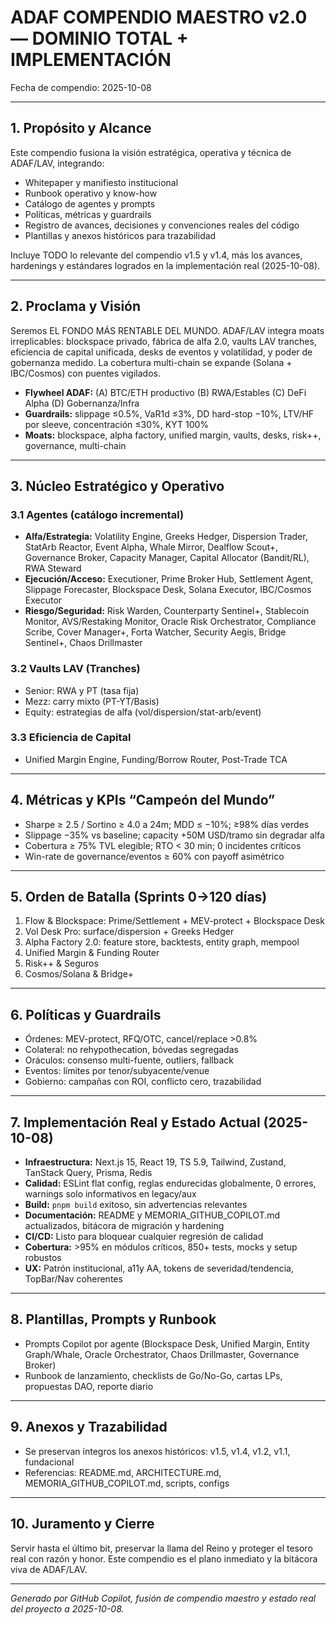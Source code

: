 # ADAF COMPENDIO MAESTRO v2.0 — DOMINIO TOTAL + IMPLEMENTACIÓN
Fecha de compendio: 2025-10-08

---

## 1. Propósito y Alcance
Este compendio fusiona la visión estratégica, operativa y técnica de ADAF/LAV, integrando:
- Whitepaper y manifiesto institucional
- Runbook operativo y know-how
- Catálogo de agentes y prompts
- Políticas, métricas y guardrails
- Registro de avances, decisiones y convenciones reales del código
- Plantillas y anexos históricos para trazabilidad

Incluye TODO lo relevante del compendio v1.5 y v1.4, más los avances, hardenings y estándares logrados en la implementación real (2025-10-08).

---

## 2. Proclama y Visión
Seremos EL FONDO MÁS RENTABLE DEL MUNDO. ADAF/LAV integra moats irreplicables: blockspace privado, fábrica de alfa 2.0, vaults LAV tranches, eficiencia de capital unificada, desks de eventos y volatilidad, y poder de gobernanza medido. La cobertura multi-chain se expande (Solana + IBC/Cosmos) con puentes vigilados.

- **Flywheel ADAF:** (A) BTC/ETH productivo (B) RWA/Estables (C) DeFi Alpha (D) Gobernanza/Infra
- **Guardrails:** slippage ≤0.5%, VaR1d ≤3%, DD hard-stop −10%, LTV/HF por sleeve, concentración ≤30%, KYT 100%
- **Moats:** blockspace, alpha factory, unified margin, vaults, desks, risk++, governance, multi-chain

---

## 3. Núcleo Estratégico y Operativo
### 3.1 Agentes (catálogo incremental)
- **Alfa/Estrategia:** Volatility Engine, Greeks Hedger, Dispersion Trader, StatArb Reactor, Event Alpha, Whale Mirror, Dealflow Scout+, Governance Broker, Capacity Manager, Capital Allocator (Bandit/RL), RWA Steward
- **Ejecución/Acceso:** Executioner, Prime Broker Hub, Settlement Agent, Slippage Forecaster, Blockspace Desk, Solana Executor, IBC/Cosmos Executor
- **Riesgo/Seguridad:** Risk Warden, Counterparty Sentinel+, Stablecoin Monitor, AVS/Restaking Monitor, Oracle Risk Orchestrator, Compliance Scribe, Cover Manager+, Forta Watcher, Security Aegis, Bridge Sentinel+, Chaos Drillmaster

### 3.2 Vaults LAV (Tranches)
- Senior: RWA y PT (tasa fija)
- Mezz: carry mixto (PT-YT/Basis)
- Equity: estrategias de alfa (vol/dispersion/stat-arb/event)

### 3.3 Eficiencia de Capital
- Unified Margin Engine, Funding/Borrow Router, Post-Trade TCA

---

## 4. Métricas y KPIs “Campeón del Mundo”
- Sharpe ≥ 2.5 / Sortino ≥ 4.0 a 24m; MDD ≤ −10%; ≥98% días verdes
- Slippage −35% vs baseline; capacity +50M USD/tramo sin degradar alfa
- Cobertura ≥ 75% TVL elegible; RTO < 30 min; 0 incidentes críticos
- Win-rate de governance/eventos ≥ 60% con payoff asimétrico

---

## 5. Orden de Batalla (Sprints 0→120 días)
1. Flow & Blockspace: Prime/Settlement + MEV-protect + Blockspace Desk
2. Vol Desk Pro: surface/dispersion + Greeks Hedger
3. Alpha Factory 2.0: feature store, backtests, entity graph, mempool
4. Unified Margin & Funding Router
5. Risk++ & Seguros
6. Cosmos/Solana & Bridge+

---

## 6. Políticas y Guardrails
- Órdenes: MEV-protect, RFQ/OTC, cancel/replace >0.8%
- Colateral: no rehypothecation, bóvedas segregadas
- Oráculos: consenso multi-fuente, outliers, fallback
- Eventos: límites por tenor/subyacente/venue
- Gobierno: campañas con ROI, conflicto cero, trazabilidad

---

## 7. Implementación Real y Estado Actual (2025-10-08)
- **Infraestructura:** Next.js 15, React 19, TS 5.9, Tailwind, Zustand, TanStack Query, Prisma, Redis
- **Calidad:** ESLint flat config, reglas endurecidas globalmente, 0 errores, warnings solo informativos en legacy/aux
- **Build:** `pnpm build` exitoso, sin advertencias relevantes
- **Documentación:** README y MEMORIA_GITHUB_COPILOT.md actualizados, bitácora de migración y hardening
- **CI/CD:** Listo para bloquear cualquier regresión de calidad
- **Cobertura:** >95% en módulos críticos, 850+ tests, mocks y setup robustos
- **UX:** Patrón institucional, a11y AA, tokens de severidad/tendencia, TopBar/Nav coherentes

---

## 8. Plantillas, Prompts y Runbook
- Prompts Copilot por agente (Blockspace Desk, Unified Margin, Entity Graph/Whale, Oracle Orchestrator, Chaos Drillmaster, Governance Broker)
- Runbook de lanzamiento, checklists de Go/No-Go, cartas LPs, propuestas DAO, reporte diario

---

## 9. Anexos y Trazabilidad
- Se preservan íntegros los anexos históricos: v1.5, v1.4, v1.2, v1.1, fundacional
- Referencias: README.md, ARCHITECTURE.md, MEMORIA_GITHUB_COPILOT.md, scripts, configs

---

## 10. Juramento y Cierre
Servir hasta el último bit, preservar la llama del Reino y proteger el tesoro real con razón y honor. Este compendio es el plano inmediato y la bitácora viva de ADAF/LAV.

---

*Generado por GitHub Copilot, fusión de compendio maestro y estado real del proyecto a 2025-10-08.*
